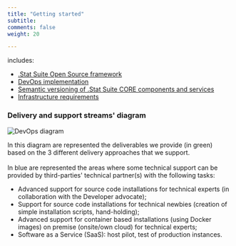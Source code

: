 ```yaml
---
title: "Getting started"
subtitle: 
comments: false
weight: 20

---
```


includes: 

* [.Stat Suite Open Source framework](/getting-started/framework)
* [DevOps implementation](/getting-started/devops)
* [Semantic versioning of .Stat Suite CORE components and services](/getting-started/semantic-version)
* [Infrastructure requirements](/getting-started/infrastructure-requirements)

### Delivery and support streams' diagram

![DevOps diagram](/images/devops-schema.png)

In this diagram are represented the deliverables we provide (in green) based on the 3 different delivery approaches that we support.  
<br>
In blue are represented the areas where some technical support can be provided by third-parties' technical partner(s) with the following tasks:

* Advanced support for source code installations for technical experts (in collaboration with the Developer advocate);
* Support for source code installations for technical newbies (creation of simple installation scripts, hand-holding);
* Advanced support for container based installations (using Docker images) on premise (onsite/own cloud) for technical experts;
* Software as a Service (SaaS): host pilot, test of production instances.
